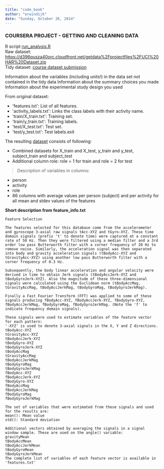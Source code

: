 ```yaml
---
title: "code_book"
author: "erwindijk"
date: "Sunday, October 26, 2014"
---
```


### COURSERA PROJECT - GETTING AND CLEANING DATA  
R script [run_analysis.R](https://github.com/erwindijk/datasciencecoursera/blob/master/run_analysis.R)  
Raw dataset: https://d396qusza40orc.cloudfront.net/getdata%2Fprojectfiles%2FUCI%20HAR%20Dataset.zip   
Tidy dataset: [course dataset submission](https://s3.amazonaws.com/coursera-uploads/user-8568ffbbb1fd8708f584ae4b/972586/asst-3/1c4712f15c7011e49029c1bf39dd5a90.txt) 


Information about the variables (including units!) in the data set not contained in the tidy data
Information about the summary choices you made
Information about the experimental study design you used

From original dataset:
- 'features.txt': List of all features.  
- 'activity_labels.txt': Links the class labels with their activity name.  
- 'train/X_train.txt': Training set.  
- 'train/y_train.txt': Training labels.  
- 'test/X_test.txt': Test set.  
- 'test/y_test.txt': Test labels.exit   

The resulting
[dataset](https://s3.amazonaws.com/coursera-uploads/user-8568ffbbb1fd8708f584ae4b/972586/asst-3/1c4712f15c7011e49029c1bf39dd5a90.txt) 
consists of following:  
- Combined datasets for  X_train and X_test, y_train and y_test, subject_train and subject_test
- Additional column role: role = 1 for train and role = 2 for test
> Description of variables in columns:
- person
- activity
- role
- 86 columns with average values per person (subject) and per activity for all mean and stdev values of the features

**Short description from feature_info.txt**
```
Feature Selection 

The features selected for this database come from the accelerometer and gyroscope 3-axial raw signals tAcc-XYZ and tGyro-XYZ. These time domain signals (prefix 't' to denote time) were captured at a constant rate of 50 Hz. Then they were filtered using a median filter and a 3rd order low pass Butterworth filter with a corner frequency of 20 Hz to remove noise. Similarly, the acceleration signal was then separated into body and gravity acceleration signals (tBodyAcc-XYZ and tGravityAcc-XYZ) using another low pass Butterworth filter with a corner frequency of 0.3 Hz. 

Subsequently, the body linear acceleration and angular velocity were derived in time to obtain Jerk signals (tBodyAccJerk-XYZ and tBodyGyroJerk-XYZ). Also the magnitude of these three-dimensional signals were calculated using the Euclidean norm (tBodyAccMag, tGravityAccMag, tBodyAccJerkMag, tBodyGyroMag, tBodyGyroJerkMag). 

Finally a Fast Fourier Transform (FFT) was applied to some of these signals producing fBodyAcc-XYZ, fBodyAccJerk-XYZ, fBodyGyro-XYZ, fBodyAccJerkMag, fBodyGyroMag, fBodyGyroJerkMag. (Note the 'f' to indicate frequency domain signals). 

These signals were used to estimate variables of the feature vector for each pattern:  
'-XYZ' is used to denote 3-axial signals in the X, Y and Z directions.
tBodyAcc-XYZ
tGravityAcc-XYZ
tBodyAccJerk-XYZ
tBodyGyro-XYZ
tBodyGyroJerk-XYZ
tBodyAccMag
tGravityAccMag
tBodyAccJerkMag
tBodyGyroMag
tBodyGyroJerkMag
fBodyAcc-XYZ
fBodyAccJerk-XYZ
fBodyGyro-XYZ
fBodyAccMag
fBodyAccJerkMag
fBodyGyroMag
fBodyGyroJerkMag

The set of variables that were estimated from these signals and used for the results are: 
mean(): Mean value
std(): Standard deviation

Additional vectors obtained by averaging the signals in a signal window sample. These are used on the angle() variable:
gravityMean
tBodyAccMean
tBodyAccJerkMean
tBodyGyroMean
tBodyGyroJerkMean
The complete list of variables of each feature vector is available in 'features.txt'
```

